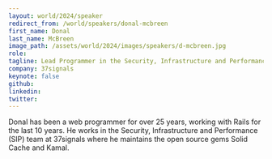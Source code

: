 ```yaml
---
layout: world/2024/speaker
redirect_from: /world/speakers/donal-mcbreen
first_name: Donal
last_name: McBreen
image_path: /assets/world/2024/images/speakers/d-mcbreen.jpg
role:
tagline: Lead Programmer in the Security, Infrastructure and Performance team
company: 37signals
keynote: false
github:
linkedin:
twitter:
---
```


Donal has been a web programmer for over 25 years, working with Rails for the last 10 years. He works in the Security, Infrastructure and Performance (SIP) team at 37signals where he maintains the open source gems Solid Cache and Kamal.
